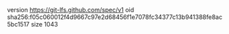 version https://git-lfs.github.com/spec/v1
oid sha256:f05c060012f4d9667c97e2d68456f1e7078fc34377c13b941388fe8ac5bc1517
size 1043
